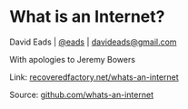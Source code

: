 # What is an Internet?

David Eads | [@eads](http://twitter.com/eads) | davideads@gmail.com

With apologies to Jeremy Bowers

Link: [recoveredfactory.net/whats-an-internet](http://recoveredfactory.net/whats-an-internet)

Source: [github.com/whats-an-internet](https://github.com/whats-an-internet)

